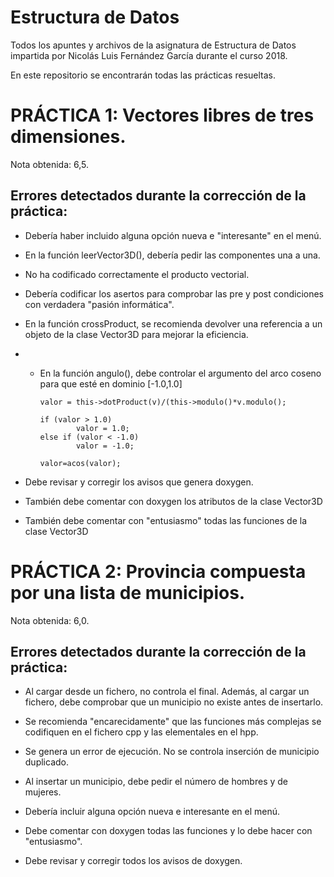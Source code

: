 # Estructura de Datos
Todos los apuntes y archivos de la asignatura de Estructura de Datos impartida por Nicolás Luis Fernández García durante el curso 2018.

En este repositorio se encontrarán todas las prácticas resueltas.

# PRÁCTICA 1: Vectores libres de tres dimensiones.

Nota obtenida: 6,5.

## Errores detectados durante la corrección de la práctica:

+ Debería haber incluido alguna opción nueva e "interesante" en el menú.

+ En la función leerVector3D(), debería pedir las componentes una a una.

+ No ha codificado correctamente el producto vectorial.

+ Debería codificar los asertos para comprobar las pre y post condiciones con verdadera "pasión informática".

+ En la función crossProduct, se recomienda devolver una referencia a un objeto de la clase Vector3D para mejorar la eficiencia.

+ + En la función angulo(), debe controlar el argumento del arco coseno para que esté en dominio [-1.0,1.0]

        valor = this->dotProduct(v)/(this->modulo()*v.modulo();

        if (valor > 1.0)
                valor = 1.0;
        else if (valor < -1.0)
                valor = -1.0;
        
        valor=acos(valor);

+ Debe revisar y corregir los avisos que genera doxygen.

+ También debe comentar con doxygen los atributos de la clase Vector3D

+ También debe comentar con "entusiasmo" todas las funciones de la clase Vector3D

# PRÁCTICA 2: Provincia compuesta por una lista de municipios.

Nota obtenida: 6,0.

## Errores detectados durante la corrección de la práctica:

+ Al cargar desde un fichero, no controla el final.
Además, al cargar un fichero, debe comprobar que un municipio no existe antes de insertarlo.

+ Se recomienda "encarecidamente" que las funciones más complejas se codifiquen en el fichero cpp y las elementales en el hpp.

+ Se genera un error de ejecución. No se controla inserción de municipio duplicado.

+ Al insertar un municipio, debe pedir el número de hombres y de mujeres.

+ Debería incluir alguna opción nueva e interesante en el menú.

+ Debe comentar con doxygen todas las funciones y lo debe hacer con "entusiasmo".

+ Debe revisar y corregir todos los avisos de doxygen.
